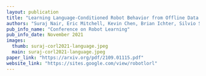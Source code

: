 ```yaml
---
layout: publication
title: "Learning Language-Conditioned Robot Behavior from Offline Data and Crowd-Sourced Annotation"
authors: "Suraj Nair, Eric Mitchell, Kevin Chen, Brian Ichter, Silvio Savarese, Chelsea Finn*"
pub_info_name: "Conference on Robot Learning"
pub_info_date: November 2021
images:
  thumb: suraj-corl2021-language.jpeg
  main: suraj-corl2021-language.jpeg
paper_link: "https://arxiv.org/pdf/2109.01115.pdf"
website_link: "https://sites.google.com/view/robotlorl"
---
```


